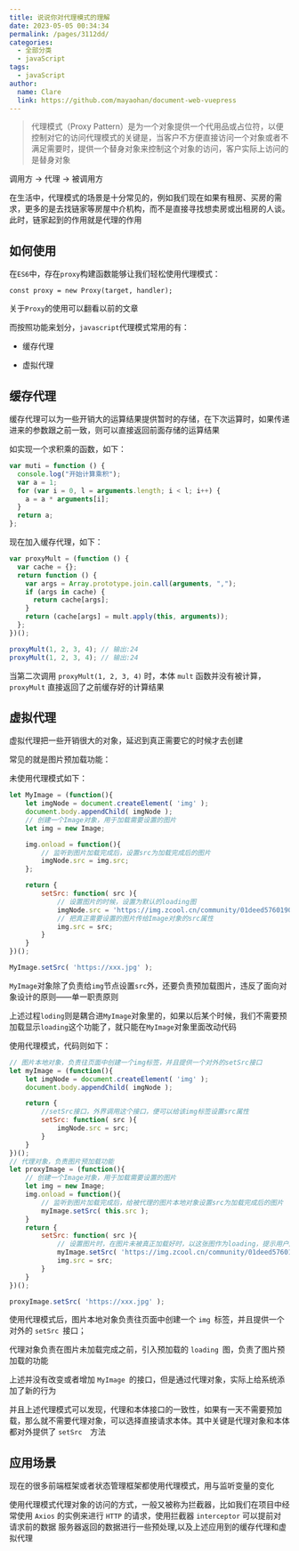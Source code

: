 ```yaml
---
title: 说说你对代理模式的理解
date: 2023-05-05 00:34:34
permalink: /pages/3112dd/
categories: 
  - 全部分类
  - javaScript
tags: 
  - javaScript
author: 
  name: Clare
  link: https://github.com/mayaohan/document-web-vuepress
---
```


>  代理模式（Proxy Pattern）是为一个对象提供一个代用品或占位符，以便控制对它的访问代理模式的关键是，当客户不方便直接访问一个对象或者不满足需要时，提供一个替身对象来控制这个对象的访问，客户实际上访问的是替身对象

<!-- more -->

调用方 ->  代理  ->  被调用方

在生活中，代理模式的场景是十分常见的，例如我们现在如果有租房、买房的需求，更多的是去找链家等房屋中介机构，而不是直接寻找想卖房或出租房的人谈。此时，链家起到的作用就是代理的作用

如何使用
------

在```ES6```中，存在```proxy```构建函数能够让我们轻松使用代理模式：
```
const proxy = new Proxy(target, handler);
```

关于```Proxy```的使用可以翻看以前的文章

而按照功能来划分，```javascript```代理模式常用的有：

+ 缓存代理

+ 虚拟代理

缓存代理
------

缓存代理可以为一些开销大的运算结果提供暂时的存储，在下次运算时，如果传递进来的参数跟之前一致，则可以直接返回前面存储的运算结果

如实现一个求积乘的函数，如下：
```js
var muti = function () {
  console.log("开始计算乘积");
  var a = 1;
  for (var i = 0, l = arguments.length; i < l; i++) {
    a = a * arguments[i];
  }
  return a;
};
```


现在加入缓存代理，如下：
```js
var proxyMult = (function () {
  var cache = {};
  return function () {
    var args = Array.prototype.join.call(arguments, ",");
    if (args in cache) {
      return cache[args];
    }
    return (cache[args] = mult.apply(this, arguments));
  };
})();

proxyMult(1, 2, 3, 4); // 输出:24
proxyMult(1, 2, 3, 4); // 输出:24
```
当第二次调用 ```proxyMult(1, 2, 3, 4)``` 时，本体 ```mult``` 函数并没有被计算，```proxyMult``` 直接返回了之前缓存好的计算结果

虚拟代理
------
虚拟代理把一些开销很大的对象，延迟到真正需要它的时候才去创建

常见的就是图片预加载功能：

未使用代理模式如下：
```js
let MyImage = (function(){
    let imgNode = document.createElement( 'img' );
    document.body.appendChild( imgNode );
    // 创建一个Image对象，用于加载需要设置的图片
    let img = new Image;

    img.onload = function(){
        // 监听到图片加载完成后，设置src为加载完成后的图片
        imgNode.src = img.src;
    };

    return {
        setSrc: function( src ){
            // 设置图片的时候，设置为默认的loading图
            imgNode.src = 'https://img.zcool.cn/community/01deed576019060000018c1bd2352d.gif';
            // 把真正需要设置的图片传给Image对象的src属性
            img.src = src;
        }
    }
})();

MyImage.setSrc( 'https://xxx.jpg' );
```
```MyImage```对象除了负责给```img```节点设置```src```外，还要负责预加载图片，违反了面向对象设计的原则——单一职责原则

上述过程```loding```则是耦合进```MyImage```对象里的，如果以后某个时候，我们不需要预加载显示```loading```这个功能了，就只能在```MyImage```对象里面改动代码

使用代理模式，代码则如下：
```js
// 图片本地对象，负责往页面中创建一个img标签，并且提供一个对外的setSrc接口
let myImage = (function(){
    let imgNode = document.createElement( 'img' );
    document.body.appendChild( imgNode );

    return {
        //setSrc接口，外界调用这个接口，便可以给该img标签设置src属性
        setSrc: function( src ){
            imgNode.src = src;
        }
    }
})();
// 代理对象，负责图片预加载功能
let proxyImage = (function(){
    // 创建一个Image对象，用于加载需要设置的图片
    let img = new Image;
    img.onload = function(){
        // 监听到图片加载完成后，给被代理的图片本地对象设置src为加载完成后的图片
        myImage.setSrc( this.src );
    }
    return {
        setSrc: function( src ){
            // 设置图片时，在图片未被真正加载好时，以这张图作为loading，提示用户图片正在加载
            myImage.setSrc( 'https://img.zcool.cn/community/01deed576019060000018c1bd2352d.gif' );
            img.src = src;
        }
    }
})();

proxyImage.setSrc( 'https://xxx.jpg' );

 ```


使用代理模式后，图片本地对象负责往页面中创建一个 ```img ```标签，并且提供一个对外的 ```setSrc ```接口；

代理对象负责在图片未加载完成之前，引入预加载的 ```loading ```图，负责了图片预加载的功能

上述并没有改变或者增加 ```MyImage ```的接口，但是通过代理对象，实际上给系统添加了新的行为

并且上述代理模式可以发现，代理和本体接口的一致性，如果有一天不需要预加载，那么就不需要代理对象，可以选择直接请求本体。其中关键是代理对象和本体都对外提供了  ```setSrc  ```方法

应用场景
------
现在的很多前端框架或者状态管理框架都使用代理模式，用与监听变量的变化

使用代理模式代理对象的访问的方式，一般又被称为拦截器，比如我们在项目中经常使用 ```Axios``` 的实例来进行 ```HTTP``` 的请求，使用拦截器 ```interceptor``` 可以提前对 请求前的数据 服务器返回的数据进行一些预处理,以及上述应用到的缓存代理和虚拟代理